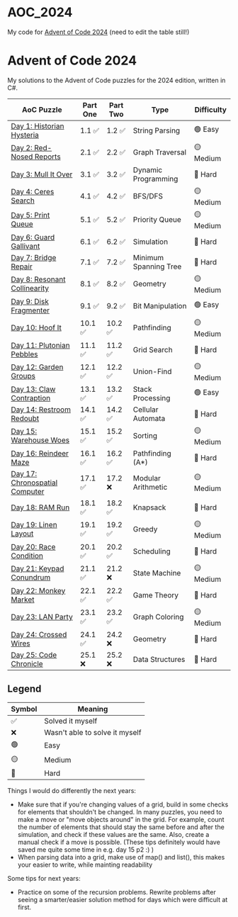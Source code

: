 # AOC_2024
My code for [Advent of Code 2024](https://adventofcode.com/2024)
(need to edit the table still!)

# Advent of Code 2024

My solutions to the Advent of Code puzzles for the 2024 edition, written in C#.

| AoC Puzzle | Part One | Part Two | Type | Difficulty |
|------------|---------|---------|------|------------|
| [Day 1: Historian Hysteria](day1/) | 1.1 ✅ | 1.2 ✅ | String Parsing | 🟢 Easy |
| [Day 2: Red-Nosed Reports](day2/) | 2.1 ✅ | 2.2 ✅ | Graph Traversal | 🟡 Medium |
| [Day 3: Mull It Over](day3/) | 3.1 ✅ | 3.2 ✅ | Dynamic Programming | 🔴 Hard |
| [Day 4: Ceres Search](day4/) | 4.1 ✅ | 4.2 ✅ | BFS/DFS | 🟡 Medium |
| [Day 5: Print Queue](day5/) | 5.1 ✅ | 5.2 ✅ | Priority Queue | 🟡 Medium |
| [Day 6: Guard Gallivant](day6/) | 6.1 ✅ | 6.2 ✅ | Simulation | 🔴 Hard |
| [Day 7: Bridge Repair](day7/) | 7.1 ✅ | 7.2 ✅ | Minimum Spanning Tree | 🔴 Hard |
| [Day 8: Resonant Collinearity](day8/) | 8.1 ✅ | 8.2 ✅ | Geometry | 🟡 Medium |
| [Day 9: Disk Fragmenter](day9/) | 9.1 ✅ | 9.2 ✅ | Bit Manipulation | 🟢 Easy |
| [Day 10: Hoof It](day10/) | 10.1 ✅ | 10.2 ✅ | Pathfinding | 🟡 Medium |
| [Day 11: Plutonian Pebbles](day11/) | 11.1 ✅ | 11.2 ✅ | Grid Search | 🔴 Hard |
| [Day 12: Garden Groups](day12/) | 12.1 ✅ | 12.2 ✅ | Union-Find | 🟡 Medium |
| [Day 13: Claw Contraption](day13/) | 13.1 ✅ | 13.2 ✅ | Stack Processing | 🟢 Easy |
| [Day 14: Restroom Redoubt](day14/) | 14.1 ✅ | 14.2 ✅ | Cellular Automata | 🔴 Hard |
| [Day 15: Warehouse Woes](day15/) | 15.1 ✅ | 15.2 ✅ | Sorting | 🟡 Medium |
| [Day 16: Reindeer Maze](day16/) | 16.1 ✅ | 16.2 ✅ | Pathfinding (A*) | 🔴 Hard |
| [Day 17: Chronospatial Computer](day17/) | 17.1 ✅ | 17.2 ❌ | Modular Arithmetic | 🟡 Medium |
| [Day 18: RAM Run](day18/) | 18.1 ✅ | 18.2 ✅ | Knapsack | 🔴 Hard |
| [Day 19: Linen Layout](day19/) | 19.1 ✅ | 19.2 ✅ | Greedy | 🟡 Medium |
| [Day 20: Race Condition](day20/) | 20.1 ✅ | 20.2 ✅ | Scheduling | 🔴 Hard |
| [Day 21: Keypad Conundrum](day21/) | 21.1 ✅ | 21.2 ❌ | State Machine | 🟡 Medium |
| [Day 22: Monkey Market](day22/) | 22.1 ✅ | 22.2 ✅ | Game Theory | 🔴 Hard |
| [Day 23: LAN Party](day23/) | 23.1 ✅ | 23.2 ✅ | Graph Coloring | 🟡 Medium |
| [Day 24: Crossed Wires](day24/) | 24.1 ✅ | 24.2 ❌ | Geometry | 🔴 Hard |
| [Day 25: Code Chronicle](day25/) | 25.1 ❌ | 25.2 ❌ | Data Structures | 🔴 Hard |

## Legend

| Symbol | Meaning |
|--------|---------|
| ✅ | Solved it myself |
| ❌ | Wasn't able to solve it myself |
| 🟢 | Easy |
| 🟡 | Medium |
| 🔴 | Hard |




Things I would do differently the next years:
- Make sure that if you're changing values of a grid, build in some checks for elements that shouldn't be changed. In many puzzles, you need to make a move or "move objects around" in the grid. For example, count the number of elements that should stay the same before and after the simulation, and check if these values are the same. Also, create a manual check if a move is possible. (These tips definitely would have saved me quite some time in e.g. day 15 p2 :) )
- When parsing data into a grid, make use of map() and list(), this makes your easier to write, while mainting readability

Some tips for next years:
- Practice on some of the recursion problems. Rewrite problems after seeing a smarter/easier solution method for days which were difficult at first.


